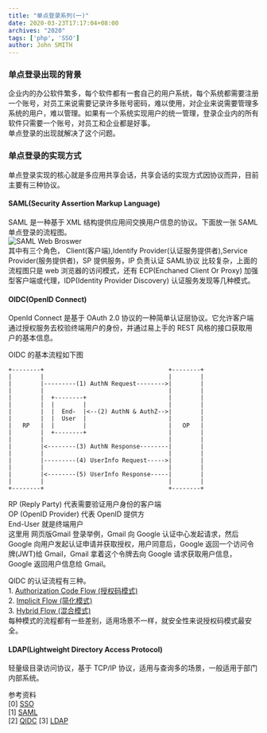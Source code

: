 ```yaml
---
title: "单点登录系列(一)"
date: 2020-03-23T17:17:04+08:00
archives: "2020"
tags: ['php', 'SSO']
author: John SMITH
---
```


### 单点登录出现的背景
企业内的办公软件繁多，每个软件都有一套自己的用户系统，每个系统都需要注册一个账号，对员工来说需要记录许多账号密码，难以使用，对企业来说需要管理多系统的用户，难以管理。如果有一个系统实现用户的统一管理，登录企业内的所有软件只需要一个账号，对员工和企业都是好事。  
单点登录的出现就解决了这个问题。  
### 单点登录的实现方式
单点登录实现的核心就是多应用共享会话，共享会话的实现方式因协议而异，目前主要有三种协议。
 
#### SAML(Security Assertion Markup Language)  
SAML 是一种基于 XML 结构提供应用间交换用户信息的协议。下面放一张 SAML 单点登录的流程图。  
![SAML Web Broswer](https://user-gold-cdn.xitu.io/2020/3/25/171110274192df42?w=459&h=303&f=gif&s=12530)  
其中有三个角色， Client(客户端),Identify Provider(认证服务提供者),Service Provider(服务提供者)，SP 提供服务，IP 负责认证
SAML协议 比较复杂，上面的流程图只是 web 浏览器的访问模式，还有 ECP(Enchaned Client Or Proxy) 加强型客户端或代理，IDP(Identity Provider Discovery) 认证服务发现等几种模式。

#### OIDC(OpenID Connect)  
OpenId Connect 是基于 OAuth 2.0 协议的一种简单认证层协议。它允许客户端通过授权服务去校验终端用户的身份，并通过易上手的 REST 风格的接口获取用户的基本信息。

OIDC 的基本流程如下图

```
+--------+                                   +--------+
|        |                                   |        |
|        |---------(1) AuthN Request-------->|        |
|        |                                   |        |
|        |  +--------+                       |        |
|        |  |        |                       |        |
|        |  |  End-  |<--(2) AuthN & AuthZ-->|        |
|        |  |  User  |                       |        |
|   RP   |  |        |                       |   OP   |
|        |  +--------+                       |        |
|        |                                   |        |
|        |<--------(3) AuthN Response--------|        |
|        |                                   |        |
|        |---------(4) UserInfo Request----->|        |
|        |                                   |        |
|        |<--------(5) UserInfo Response-----|        |
|        |                                   |        |
+--------+                                   +--------+
```
RP (Reply Party) 代表需要验证用户身份的客户端  
OP (OpenID Provider) 代表 OpenID 提供方  
End-User 就是终端用户  
这里用 网页版Gmail 登录举例，Gmail 向 Google 认证中心发起请求，然后 Google 向用户发起认证申请并获取授权，用户同意后，Google 返回一个访问令牌(JWT)给 Gmail，Gmail 拿着这个令牌去向 Google 请求获取用户信息，Google 返回用户信息给 Gmail。

QIDC 的认证流程有三种。  
    1. [Authorization Code Flow (授权码模式)](https://openid.net/specs/openid-connect-core-1_0.html#CodeFlowSteps)   
    2. [Implicit Flow (简化模式)](https://openid.net/specs/openid-connect-core-1_0.html#ImplicitFlowSteps)   
    3. [Hybrid Flow (混合模式)](https://openid.net/specs/openid-connect-core-1_0.html#HybridFlowSteps)   
每种模式的流程都有一些差别，适用场景不一样，就安全性来说授权码模式最安全。

#### LDAP(Lightweight Directory Access Protocol)
轻量级目录访问协议，基于 TCP/IP 协议，适用与查询多的场景，一般适用于部门内部系统。

参考资料  
[0] [SSO](https://auth0.com/docs/sso/current)  
[1] [SAML](http://saml.xml.org/wiki/saml-introduction)  
[2] [QIDC](https://openid.net/connect/)
[3] [LDAP](https://ldap.com/)